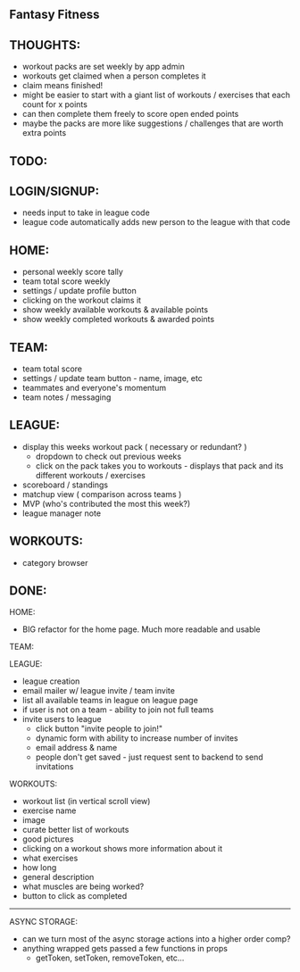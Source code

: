 ## Fantasy Fitness

THOUGHTS:
---
 - workout packs are set weekly by app admin
 - workouts get claimed when a person completes it
 - claim means finished!
 - might be easier to start with a giant list of workouts / exercises that each count for x points
 - can then complete them freely to score open ended points
 - maybe the packs are more like suggestions / challenges that are worth extra points



TODO:
---
LOGIN/SIGNUP:
---
 - needs input to take in league code
 - league code automatically adds new person to the league with that code


HOME:
---
 - personal weekly score tally
 - team total score weekly
 - settings / update profile button
 - clicking on the workout claims it
 - show weekly available workouts & available points
 - show weekly completed workouts & awarded points



TEAM:
---
 - team total score
 - settings / update team button - name, image, etc
 - teammates and everyone's momentum
 - team notes / messaging


LEAGUE:
---
- display this weeks workout pack ( necessary or redundant? )
  - dropdown to check out previous weeks
  - click on the pack takes you to workouts - displays that pack and its different workouts / exercises
- scoreboard / standings
- matchup view ( comparison across teams )
- MVP (who's contributed the most this week?)
- league manager note


WORKOUTS:
---
 - category browser


DONE:
---
HOME:
 - BIG refactor for the home page. Much more readable and usable

TEAM:

LEAGUE:
 - league creation
 - email mailer w/ league invite / team invite
 - list all available teams in league on league page
 - if user is not on a team - ability to join not full teams
 - invite users to league
   - click button "invite people to join!"
   - dynamic form with ability to increase number of invites
   - email address & name
   - people don't get saved - just request sent to backend to send invitations

WORKOUTS:
- workout list (in vertical scroll view)
 - exercise name
 - image
 - curate better list of workouts
 - good pictures
- clicking on a workout shows more information about it
 - what exercises
 - how long
 - general description
 - what muscles are being worked?
 - button to click as completed

---
ASYNC STORAGE:
 - can we turn most of the async storage actions into a higher order comp?
 - anything wrapped gets passed a few functions in props
   - getToken, setToken, removeToken, etc...
